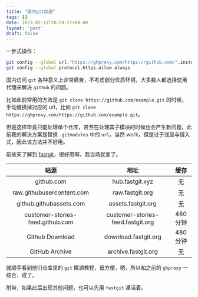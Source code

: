 ```yaml
---
title: "国内git加速"
tags: []
date: 2023-02-11T20:59:17+08:00
layout: 'post'
draft: false
---
```


一步式操作：

```bash
git config --global url."https://ghproxy.com/https://github.com/".insteadOf "https://github.com/"
git config --global protocol.https.allow always
```

<!--more-->

国内访问 ``git`` 各种意义上非常痛苦，不考虑部分优质环境，大多数人都选择使用代理来解决 ``github`` 的问题。

比如此前常用的方法是 ``git clone https://github.com/example.git`` 的时候，手动替换掉对应的 url，比如 ``git clone https://ghproxy.com/https://github.com/example.git``。

但是这样毕竟只能处理单个仓库，甚至在处理其子模块的时候也会产生新问题，此前我的解决方案是替换 `.gitmodules` 中的 `url`。当然 work，但是过于浅显与侵入式，因此该方法并不好用。

前些天了解到 [fastgit](https://doc.fastgit.org/zh-cn/guide.html#web-%E7%9A%84%E4%BD%BF%E7%94%A8)，很好用啊，我当场就爱了。


| 站源 | 地址 | 缓存 |
| :---: | :---: | :---: |
| github.com | hub.fastgit.xyz | 无 |
| raw.githubusercontent.com | raw.fastgit.org | 无 |
| github.githubassets.com | assets.fastgit.org | 无 |
| customer-stories-feed.github.com | customer-stories-feed.fastgit.org | 480 分钟 |
| Github Download | download.fastgit.org | 480 分钟 |
| GitHub Archive | archive.fastgit.org | 无 |

就顺手看到他们仓库里的 `git` 换源教程，很方便，嗯，所以和之前的 `ghproxy` 一结合，成了。

附带，如果此后出现其他问题，也可以先用 `fastgit` 凑活着。
